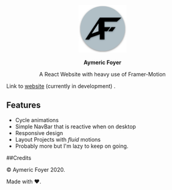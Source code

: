 
  <p align="center">
    <a href="https://afoyer.github.io/portfolio" target="_blank"><img  width="125" height="125" src="https://raw.githubusercontent.com/afoyer/portfolio/master/public/logo512.png"></a>
  </a>
<p align="center">
  <strong>Aymeric Foyer</strong>
</p>
<p align="center">
  A React Website with heavy use of Framer-Motion
</p>

Link to [website](https://afoyer.github.io/portfolio) (currently in development) .
## Features

-   Cycle animations
-   Simple NavBar that is reactive when on desktop
-   Responsive design
-   Layout Projects with *fluid* motions
-   Probably more but I'm lazy to keep on going.





##Credits

&copy; Aymeric Foyer 2020.

Made with :heart:.

